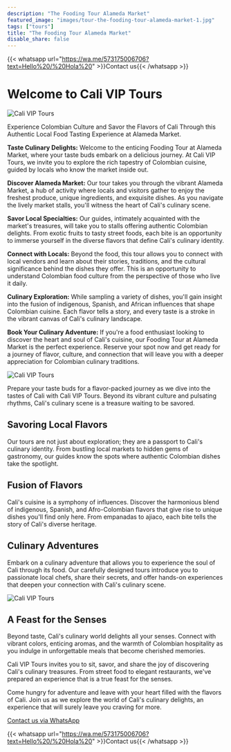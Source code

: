 ```yaml
---
description: "The Fooding Tour Alameda Market"
featured_image: "images/tour-the-fooding-tour-alameda-market-1.jpg"
tags: ["tours"]
title: "The Fooding Tour Alameda Market"
disable_share: false
---
```


{{< whatsapp url="https://wa.me/573175006706?text=Hello%20/%20Hola%20" >}}Contact us{{< /whatsapp >}}

# Welcome to Cali VIP Tours

![Cali VIP Tours](/images/tour-the-fooding-tour-alameda-market-1.jpg)

Experience Colombian Culture and Savor the Flavors of Cali Through this Authentic Local Food Tasting Experience at Alameda Market.

**Taste Culinary Delights:** Welcome to the enticing Fooding Tour at Alameda Market, where your taste buds embark on a delicious journey. At Cali VIP Tours, we invite you to explore the rich tapestry of Colombian cuisine, guided by locals who know the market inside out.

**Discover Alameda Market:** Our tour takes you through the vibrant Alameda Market, a hub of activity where locals and visitors gather to enjoy the freshest produce, unique ingredients, and exquisite dishes. As you navigate the lively market stalls, you'll witness the heart of Cali's culinary scene.

**Savor Local Specialties:** Our guides, intimately acquainted with the market's treasures, will take you to stalls offering authentic Colombian delights. From exotic fruits to tasty street foods, each bite is an opportunity to immerse yourself in the diverse flavors that define Cali's culinary identity.

**Connect with Locals:** Beyond the food, this tour allows you to connect with local vendors and learn about their stories, traditions, and the cultural significance behind the dishes they offer. This is an opportunity to understand Colombian food culture from the perspective of those who live it daily.

**Culinary Exploration:** While sampling a variety of dishes, you'll gain insight into the fusion of indigenous, Spanish, and African influences that shape Colombian cuisine. Each flavor tells a story, and every taste is a stroke in the vibrant canvas of Cali's culinary landscape.

**Book Your Culinary Adventure:** If you're a food enthusiast looking to discover the heart and soul of Cali's cuisine, our Fooding Tour at Alameda Market is the perfect experience. Reserve your spot now and get ready for a journey of flavor, culture, and connection that will leave you with a deeper appreciation for Colombian culinary traditions.

![Cali VIP Tours](/images/tour-the-fooding-tour-alameda-market-3.jpg)

Prepare your taste buds for a flavor-packed journey as we dive into the tastes of Cali with Cali VIP Tours. Beyond its vibrant culture and pulsating rhythms, Cali's culinary scene is a treasure waiting to be savored.

## Savoring Local Flavors

Our tours are not just about exploration; they are a passport to Cali's culinary identity. From bustling local markets to hidden gems of gastronomy, our guides know the spots where authentic Colombian dishes take the spotlight.

## Fusion of Flavors

Cali's cuisine is a symphony of influences. Discover the harmonious blend of indigenous, Spanish, and Afro-Colombian flavors that give rise to unique dishes you'll find only here. From empanadas to ajiaco, each bite tells the story of Cali's diverse heritage.

## Culinary Adventures

Embark on a culinary adventure that allows you to experience the soul of Cali through its food. Our carefully designed tours introduce you to passionate local chefs, share their secrets, and offer hands-on experiences that deepen your connection with Cali's culinary scene.

![Cali VIP Tours](/images/tour-the-fooding-tour-alameda-market-2.jpg)

## A Feast for the Senses

Beyond taste, Cali's culinary world delights all your senses. Connect with vibrant colors, enticing aromas, and the warmth of Colombian hospitality as you indulge in unforgettable meals that become cherished memories.

Cali VIP Tours invites you to sit, savor, and share the joy of discovering Cali's culinary treasures. From street food to elegant restaurants, we've prepared an experience that is a true feast for the senses.

Come hungry for adventure and leave with your heart filled with the flavors of Cali. Join us as we explore the world of Cali's culinary delights, an experience that will surely leave you craving for more.

[Contact us via WhatsApp](https://wa.me/573175006706?text=Hello%20/%20Hola%20)

{{< whatsapp url="https://wa.me/573175006706?text=Hello%20/%20Hola%20" >}}Contact us{{< /whatsapp >}}
